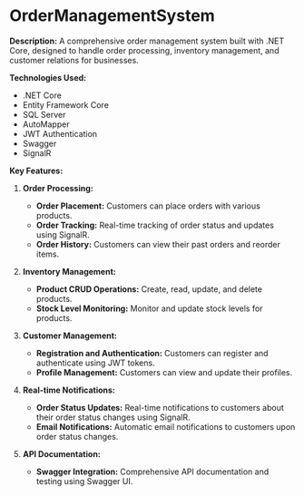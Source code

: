 # OrderManagementSystem

**Description:**
A comprehensive order management system built with .NET Core, designed to handle order processing, inventory management, and customer relations for businesses.

**Technologies Used:**
- .NET Core
- Entity Framework Core
- SQL Server
- AutoMapper
- JWT Authentication
- Swagger
- SignalR

**Key Features:**

1. **Order Processing:**
   - **Order Placement:** Customers can place orders with various products.
   - **Order Tracking:** Real-time tracking of order status and updates using SignalR.
   - **Order History:** Customers can view their past orders and reorder items.

2. **Inventory Management:**
   - **Product CRUD Operations:** Create, read, update, and delete products.
   - **Stock Level Monitoring:** Monitor and update stock levels for products.

3. **Customer Management:**
   - **Registration and Authentication:** Customers can register and authenticate using JWT tokens.
   - **Profile Management:** Customers can view and update their profiles.

4. **Real-time Notifications:**
   - **Order Status Updates:** Real-time notifications to customers about their order status changes using SignalR.
   - **Email Notifications:** Automatic email notifications to customers upon order status changes.

5. **API Documentation:**
   - **Swagger Integration:** Comprehensive API documentation and testing using Swagger UI.


